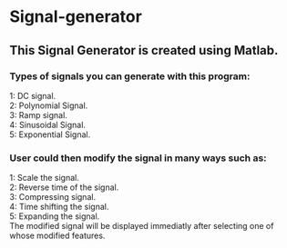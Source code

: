 # Signal-generator
## This Signal Generator is created using Matlab.<br>
### Types of signals you can generate with this program:<br>
1: DC signal.<br>
2: Polynomial Signal.<br>
3: Ramp signal.<br>
4: Sinusoidal Signal.<br>
5: Exponential Signal.<br>
### User could then modify the signal in many ways such as:<br>
1: Scale the signal.<br>
2: Reverse time of the signal.<br>
3: Compressing signal.<br>
4: Time shifting the signal.<br>
5: Expanding the signal.<br>
The modified signal will be displayed immediatly after selecting one of whose modified features.
